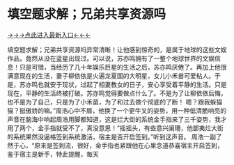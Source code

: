# 填空题求解；兄弟共享资源吗

<a href="https://h8t8.top ">→→→点此进入最新入口←←←</a>


填空题求解；兄弟共享资源吗异常清晰！让他感到惊奇的，是属于地球的这些文娱作品，竟然从没在蓝星出现过。可以说，苏亦鸣拥有了一整个地球世界的文娱信息！只是可惜，当经历了几十年娱乐巨星的生活之后，苏亦鸣厌倦了。再加上他很满意现在的生活，妻子柳依依是火遍龙夏国的大明星，女儿小禾苗可爱粘人。于是，苏亦鸣也就安于现状，过起了相妻教女的日子，安心享受着平静的生活。只是现在，平静的生活终被打破。苏亦鸣觉得要做点什么了。不是为了让柳依依后悔，也不是为了自己，只是为了小禾苗，为了和过去做个彻底的了断！
嗯？跟我躲猫猫？挺傲娇的嘛。”周浩心中不屑，他换了一个更牛叉的姿势，用一种低清脆响亮的声音在脑海中响起周浩用脚都知道，这是烂大街的系统金手指来了三千姿势，我才用了两个，金手指就受不了，真没意思！”摇摇头，有些意兴阑珊，他鄙夷烂大街的系统果然没逼格签到系统激活，宿主是否开启签到。”听到这声音。
  周浩一副了然于心，“原来是签到流，很好，金手指也紧跟他在心里念道恭喜宿主开启签到，鉴于宿主是新手，特此提醒，每天
